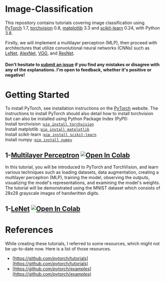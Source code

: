 # Image-Classification
This repository contains tutorials covering image classification using [PyTorch](https://github.com/pytorch/pytorch)
 1.7, [torchvision](https://github.com/pytorch/vision) 0.8, [matplotlib](https://matplotlib.org/) 3.3 and [scikit-learn](https://scikit-learn.org/stable/index.html) 0.24, with Python 3.8.

Firstly, we will implement a multilayer perceptron (MLP), then proceed with architectures that utilize convolutional neural networks (CNNs) such as [LeNet](http://yann.lecun.com/exdb/lenet/), [AlexNet](https://www.mathworks.com/help/deeplearning/ref/alexnet.html), [VGG](https://towardsdatascience.com/vgg-neural-networks-the-next-step-after-alexnet-3f91fa9ffe2c), and [ResNet](https://arxiv.org/abs/1512.03385).

#### Don't hesitate to [submit an issue](https://github.com/Jagritimaurya82/Image-Classification/issues) if you find any mistakes or disagree with any of the explanations. I'm open to feedback, whether it's positive or negative!

# Getting Started
To install PyTorch, see installation instructions on the [PyTorch](https://pytorch.org/) website.
The instructions to install PyTorch should also detail how to install torchvision but can also be installed using Python Package Index (PyPI):<br>
Install torchvision :[`pip install torchvision`](https://pypi.org/project/torchvision/)<br>
Install matplotlib :[`pip install matplotlib`](https://pypi.org/project/matplotlib/)<br>
Install scikit-learn :[`pip install scikit-learn`](https://pypi.org/project/scikit-learn/)<br>
Install numpy :[`pip install numpy`](https://pypi.org/project/numpy/)<br>
 
 


 
## 1-[Multilayer Perceptron](https://github.com/Jagritimaurya82/Image-Classification/blob/main/1_MLP_MNIST.ipynb) [![Open In Colab](https://colab.research.google.com/assets/colab-badge.svg)](https://colab.research.google.com/github/Jagritimaurya82/Image-Classification/blob/main/1_MLP_MNIST.ipynb)
 
In this tutorial, you will be introduced to PyTorch and TorchVision, and learn various techniques such as loading datasets, data augmentation, creating a multilayer perceptron (MLP), training the model, observing the outputs, visualizing the model's representations, and examining the model's weights. The tutorial will be demonstrated using the MNIST dataset which consists of 28x28 grayscale images of handwritten digits.

## 1-[LeNet](https://github.com/Jagritimaurya82/Image-Classification/blob/main/1_LeNet_MNIST.ipynb) [![Open In Colab](https://colab.research.google.com/assets/colab-badge.svg)](https://colab.research.google.com/github/Jagritimaurya82/Image-Classification/blob/main/1_LeNet_MNIST.ipynb)




# References
While creating these tutorials, I referred to some resources, which might not be up-to-date now. Here is a list of those resources.
* [https://github.com/pytorch/tutorials](https://github.com/pytorch/tutorials)
* [https://github.com/pytorch/examples](https://github.com/pytorch/examples)
